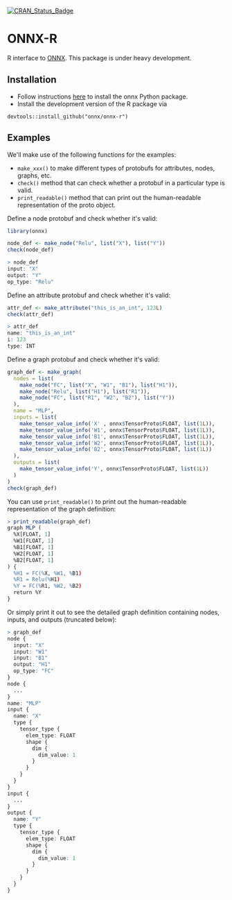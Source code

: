 [![CRAN_Status_Badge](http://www.r-pkg.org/badges/version/onnx)](https://cran.r-project.org/package=onnx)

# ONNX-R

R interface to [ONNX](https://github.com/onnx). This package is under heavy development.

## Installation

* Follow instructions [here](https://github.com/onnx/onnx#installation) to install the onnx Python package.
* Install the development version of the R package via

```
devtools::install_github("onnx/onnx-r")
```

## Examples

We'll make use of the following functions for the examples:

* `make_xxx()` to make different types of protobufs for attributes, nodes, graphs, etc.
* `check()` method that can check whether a protobuf in a particular type is valid.
* `print_readable()` method that can print out the human-readable representation of the proto object.

Define a node protobuf and check whether it's valid:

```r
library(onnx)

node_def <- make_node("Relu", list("X"), list("Y"))
check(node_def)
```

```r
> node_def
input: "X"
output: "Y"
op_type: "Relu"
```

Define an attribute protobuf and check whether it's valid:

```r
attr_def <- make_attribute("this_is_an_int", 123L)
check(attr_def)
```

```r
> attr_def
name: "this_is_an_int"
i: 123
type: INT
```

Define a graph protobuf and check whether it's valid:

```r
graph_def <- make_graph(
  nodes = list(
    make_node("FC", list("X", "W1", "B1"), list("H1")),
    make_node("Relu", list("H1"), list("R1")),
    make_node("FC", list("R1", "W2", "B2"), list("Y"))
  ),
  name = "MLP",
  inputs = list(
    make_tensor_value_info('X' , onnx$TensorProto$FLOAT, list(1L)),
    make_tensor_value_info('W1', onnx$TensorProto$FLOAT, list(1L)),
    make_tensor_value_info('B1', onnx$TensorProto$FLOAT, list(1L)),
    make_tensor_value_info('W2', onnx$TensorProto$FLOAT, list(1L)),
    make_tensor_value_info('B2', onnx$TensorProto$FLOAT, list(1L))
  ),
  outputs = list(
    make_tensor_value_info('Y', onnx$TensorProto$FLOAT, list(1L))
  )
)
check(graph_def)
```

You can use `print_readable()` to print out the human-readable representation of 
the graph definition:

```r
> print_readable(graph_def)
graph MLP (
  %X[FLOAT, 1]
  %W1[FLOAT, 1]
  %B1[FLOAT, 1]
  %W2[FLOAT, 1]
  %B2[FLOAT, 1]
) {
  %H1 = FC(%X, %W1, %B1)
  %R1 = Relu(%H1)
  %Y = FC(%R1, %W2, %B2)
  return %Y
}
```

Or simply print it out to see the detailed graph definition containing 
nodes, inputs, and outputs (truncated below):

```r
> graph_def
node {
  input: "X"
  input: "W1"
  input: "B1"
  output: "H1"
  op_type: "FC"
}
node {
  ...
}
name: "MLP"
input {
  name: "X"
  type {
    tensor_type {
      elem_type: FLOAT
      shape {
        dim {
          dim_value: 1
        }
      }
    }
  }
}
input {
  ...
}
output {
  name: "Y"
  type {
    tensor_type {
      elem_type: FLOAT
      shape {
        dim {
          dim_value: 1
        }
      }
    }
  }
}
```
